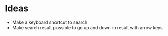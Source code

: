 # Ideas

* Make a keyboard shortcut to search
* Make search result possible to go up and down in result with arrow keys

